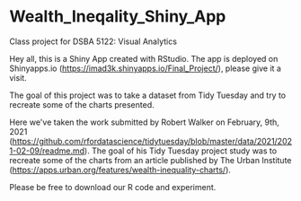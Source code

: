 # Wealth_Ineqality_Shiny_App
Class project for DSBA 5122: Visual Analytics

Hey all, this is a Shiny App created with RStudio. The app is deployed on Shinyapps.io (https://imad3k.shinyapps.io/Final_Project/), please give it a visit.

The goal of this project was to take a dataset from Tidy Tuesday and try to recreate some of the charts presented.

Here we've taken the work submitted by Robert Walker on February, 9th, 2021 (https://github.com/rfordatascience/tidytuesday/blob/master/data/2021/2021-02-09/readme.md).
The goal of his Tidy Tuesday project study was to recreate some of the charts from an article published by The Urban Institute (https://apps.urban.org/features/wealth-inequality-charts/). 

Please be free to download our R code and experiment. 



